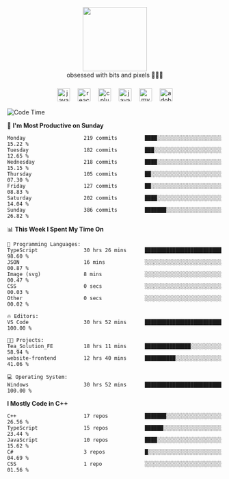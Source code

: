 


  <div align="center">
    
   <img src = "https://i.postimg.cc/W1R4TF4j/d6kpuve-c97567cf-518b-4b86-a271-5c89d88d22f7.gif"  width=150px height=150px />
 </div>

<div align="center">
  obsessed with bits and pixels 🧑‍💻🎨
</div>

  ###
<div align="center">
 <img src="https://cdn.jsdelivr.net/gh/devicons/devicon/icons/javascript/javascript-original.svg" height="30" alt="javascript logo"  />
  <img width="10" />
  <img src="https://cdn.jsdelivr.net/gh/devicons/devicon/icons/react/react-original.svg" height="30" alt="react logo"  />
  <img width="10" />
   <!--<img src="https://cdn.jsdelivr.net/gh/devicons/devicon/icons/nodejs/nodejs-original.svg" height="30" alt="nodejs logo"  />
  <img width="10" />
 <img src="https://cdn.jsdelivr.net/gh/devicons/devicon/icons/flutter/flutter-original.svg" height="30" alt="flutter logo"  />
 <img width="10" />-->
  <img src="https://cdn.jsdelivr.net/gh/devicons/devicon/icons/cplusplus/cplusplus-original.svg" height="30" alt="cpluplus logo"  />
  <img width="10" />
  <img src="https://cdn.jsdelivr.net/gh/devicons/devicon/icons/java/java-original.svg" height="30" alt="java logo"  />
  <img width="10" />
  <img src="https://skillicons.dev/icons?i=mysql" height="30" alt="mysql logo"  />
  <img width="10" />
  <img src="https://skillicons.dev/icons?i=pr" height="30" alt="adobepremierepro logo"  />
</div>

<!--START_SECTION:waka-->
![Code Time](http://img.shields.io/badge/Code%20Time-1%2C759%20hrs%2055%20mins-blue)

📅 **I'm Most Productive on Sunday** 

```text
Monday                   219 commits         ████░░░░░░░░░░░░░░░░░░░░░   15.22 % 
Tuesday                  182 commits         ███░░░░░░░░░░░░░░░░░░░░░░   12.65 % 
Wednesday                218 commits         ████░░░░░░░░░░░░░░░░░░░░░   15.15 % 
Thursday                 105 commits         ██░░░░░░░░░░░░░░░░░░░░░░░   07.30 % 
Friday                   127 commits         ██░░░░░░░░░░░░░░░░░░░░░░░   08.83 % 
Saturday                 202 commits         ████░░░░░░░░░░░░░░░░░░░░░   14.04 % 
Sunday                   386 commits         ███████░░░░░░░░░░░░░░░░░░   26.82 % 
```


📊 **This Week I Spent My Time On** 

```text
💬 Programming Languages: 
TypeScript               30 hrs 26 mins      █████████████████████████   98.60 % 
JSON                     16 mins             ░░░░░░░░░░░░░░░░░░░░░░░░░   00.87 % 
Image (svg)              8 mins              ░░░░░░░░░░░░░░░░░░░░░░░░░   00.47 % 
CSS                      0 secs              ░░░░░░░░░░░░░░░░░░░░░░░░░   00.03 % 
Other                    0 secs              ░░░░░░░░░░░░░░░░░░░░░░░░░   00.02 % 

🔥 Editors: 
VS Code                  30 hrs 52 mins      █████████████████████████   100.00 % 

🐱‍💻 Projects: 
Tea_Solution_FE          18 hrs 11 mins      ███████████████░░░░░░░░░░   58.94 % 
website-frontend         12 hrs 40 mins      ██████████░░░░░░░░░░░░░░░   41.06 % 

💻 Operating System: 
Windows                  30 hrs 52 mins      █████████████████████████   100.00 % 
```

**I Mostly Code in C++** 

```text
C++                      17 repos            ███████░░░░░░░░░░░░░░░░░░   26.56 % 
TypeScript               15 repos            ██████░░░░░░░░░░░░░░░░░░░   23.44 % 
JavaScript               10 repos            ████░░░░░░░░░░░░░░░░░░░░░   15.62 % 
C#                       3 repos             █░░░░░░░░░░░░░░░░░░░░░░░░   04.69 % 
CSS                      1 repo              ░░░░░░░░░░░░░░░░░░░░░░░░░   01.56 % 
```




<!--END_SECTION:waka-->
